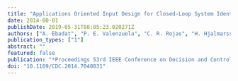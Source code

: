 ```yaml
---
title: "Applications Oriented Input Design for Closed-Loop System Identification: a Graph-Theory Approach"
date: 2014-00-01
publishDate: 2019-05-31T08:05:23.020271Z
authors: ["A. Ebadat", "P. E. Valenzuela", "C. R. Rojas", "H. Hjalmarsson", "B. Wahlberg"]
publication_types: ["1"]
abstract: ""
featured: false
publication: "*Proceedings 53rd IEEE Conference on Decision and Control*"
doi: "10.1109/CDC.2014.7040031"
---
```


